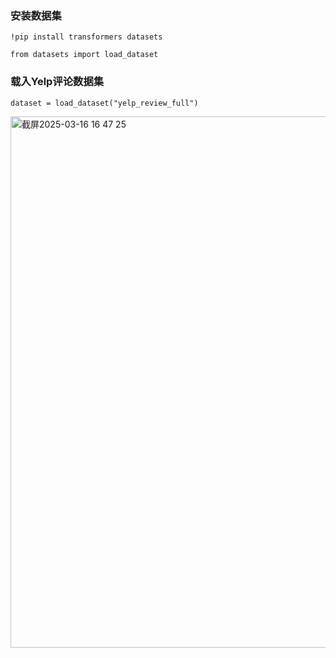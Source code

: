 ### 安装数据集

```!pip install transformers datasets```

```from datasets import load_dataset```

### 载入Yelp评论数据集

```dataset = load_dataset("yelp_review_full")```

<img width="850" alt="截屏2025-03-16 16 47 25" src="https://github.com/user-attachments/assets/49c1614e-3450-46c5-a72a-7874f0ad0b58" />
